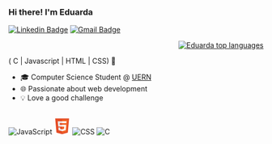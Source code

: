 ### Hi there! I'm Eduarda

[![Linkedin Badge](https://img.shields.io/badge/-LinkedIn-6633cc?style=flat-square&logo=Linkedin&logoColor=white&link=https://[www.linkedin.com/in/EduardaRocha-5958a61a9/)](https://br.linkedin.com/in/eduarda-rocha-6b784a259/)
[![Gmail Badge](https://img.shields.io/badge/-contato@eduardarocha.com-6633cc?style=flat-square&logo=Gmail&logoColor=white&link=mailto:rochaeduarda98133@gmail.com)](mailto:rochaeduarda98133@gmail.com)
<div align="right">
  
[![Eduarda top languages](https://github-readme-stats.vercel.app/api/top-langs/?username=dudarocha81&theme=blue-white)](https://github.com/dudarocha81/github-readme-stats)
  
 </div>
 
( C  | Javascript | HTML | CSS) 🚀
- 🎓 Computer Science Student @ [UERN](https://portal.uern.br/)
- 🌐 Passionate about web development
- 💡 Love a good challenge

<div style="display: inline_block"><br/>
    <img alt="JavaScript" src="https://cdn.jsdelivr.net/gh/devicons/devicon/icons/javascript/javascript-plain.svg"
    style="height: 32px"/>
    <img alt="html5" src="https://raw.githubusercontent.com/devicons/devicon/master/icons/html5/html5-original.svg" style="height: 32px;"/>
    <img alt="CSS" src="https://cdn.jsdelivr.net/gh/devicons/devicon/icons/css3/css3-plain.svg"
    style="height: 32px"/>
    <img alt="C" src="https://cdn.jsdelivr.net/gh/devicons/devicon/icons/c/c-plain.svg"
    style="height: 34px"/>
</div>
